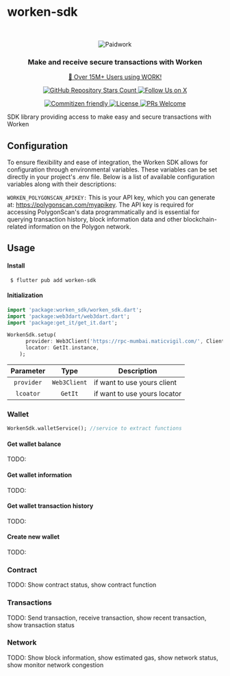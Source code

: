 # worken-sdk

<br />
<p align="center">
  <img src="https://zrcdn.net/images/logos/paidwork/paidwork-logo-header-mobile-bitlabs.png" alt="Paidwork" />
</p>

<h3 align="center">
  Make and receive secure transactions with Worken
</h3>
<p align="center">
  <a href="https://www.paidwork.com/?utm_source=github.com&utm_medium=referral&utm_campaign=readme">🚀 Over 15M+ Users using WORK!</a>
</p>

<p align="center">
  <a href="https://github.com/paidworkco/worken-sdk-flutter">
    <img alt="GitHub Repository Stars Count" src="https://img.shields.io/github/stars/paidworkco/worken-sdk-flutter?style=social" />
  </a>
    <a href="https://x.com/paidworkco">
        <img alt="Follow Us on X" src="https://img.shields.io/twitter/follow/paidworkco?style=social" />
    </a>
</p>
<p align="center">
    <a href="http://commitizen.github.io/cz-cli/">
        <img alt="Commitizen friendly" src="https://img.shields.io/badge/commitizen-friendly-brightgreen.svg" />
    </a>
    <a href="https://github.com/paidworkco/worken-sdk-flutter">
        <img alt="License" src="https://img.shields.io/github/license/paidworkco/worken-sdk-php" />
    </a>
    <a href="https://github.com/paidworkco/worken-sdk-flutter/pulls">
        <img alt="PRs Welcome" src="https://img.shields.io/badge/PRs-welcome-brightgreen.svg" />
    </a>
</p>

SDK library providing access to make easy and secure transactions with Worken



## Configuration
To ensure flexibility and ease of integration, the Worken SDK allows for configuration through environmental variables. These variables can be set directly in your project's .env file. Below is a list of available configuration variables along with their descriptions:

```WORKEN_POLYGONSCAN_APIKEY:``` This is your API key, which you can generate at: https://polygonscan.com/myapikey. The API key is required for accessing PolygonScan's data programmatically and is essential for querying transaction history, block information data and other blockchain-related information on the Polygon network.
## Usage
#### Install

```
 $ flutter pub add worken-sdk 
```
#### Initialization
```dart
import 'package:worken_sdk/worken_sdk.dart';
import 'package:web3dart/web3dart.dart';
import 'package:get_it/get_it.dart';

WorkenSdk.setup(
      provider: Web3Client('https://rpc-mumbai.maticvigil.com/', Client()),
      locator: GetIt.instance,
    );
```
| **Parameter** | **Type** | **Description** |
|:------:|:----:|----
| ```provider``` | ```Web3Client``` | if want to use yours client |
| ```lcoator``` | ```GetIt``` | if want to use yours locator |
### Wallet
```dart
WorkenSdk.walletService(); //service to extract functions
```
#### Get wallet balance
TODO: 
#### Get wallet information
TODO: 

#### Get wallet transaction history
TODO: 

#### Create new wallet
TODO: 

### Contract

TODO: Show contract status, show contract  function

### Transactions

TODO: Send transaction, receive transaction, show recent transaction, show transaction status

### Network

TODO: Show block information, show estimated gas, show network status, show monitor network congestion
